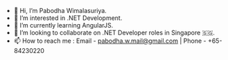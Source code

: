 - 👋 Hi, I’m Pabodha Wimalasuriya.
- 👀 I’m interested in .NET Development.
- 🌱 I’m currently learning AngularJS.
- 💞️ I’m looking to collaborate on .NET Developer roles in Singapore 🇸🇬.
- 📫 How to reach me : Email - pabodha.w.mail@gmail.com | Phone - +65-84230220

<!---
PBWim/PBWim is a ✨ special ✨ repository because its `README.md` (this file) appears on your GitHub profile.
You can click the Preview link to take a look at your changes.
--->
